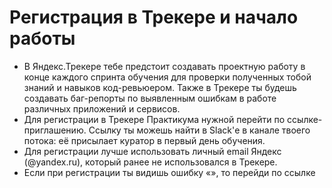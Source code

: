 # Регистрация в Трекере и начало работы
 - В Яндекс.Трекере тебе предстоит создавать проектную работу в конце каждого спринта обучения для проверки полученных тобой знаний и навыков код-ревьюером. Также в Трекере ты будешь создавать баг-репорты по выявленным ошибкам в работе различных приложений и сервисов.
 - Для регистрации в Трекере Практикума нужной перейти по ссылке-приглашению. Ссылку ты можешь найти в Slack'е в канале твоего потока: её присылает куратор в первый день обучения.
 - Для регистрации лучше использовать личный email Яндекс (@yandex.ru), который ранее не использовался в Трекере.
 - Если при регистрации ты видишь ошибку «», то перейди по ссылке
